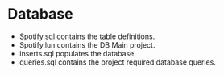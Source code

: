 # Database

- Spotify.sql contains the table definitions.
- Spotify.lun contains the DB Main project.
- inserts.sql populates the database.
- queries.sql contains the project required database queries.
